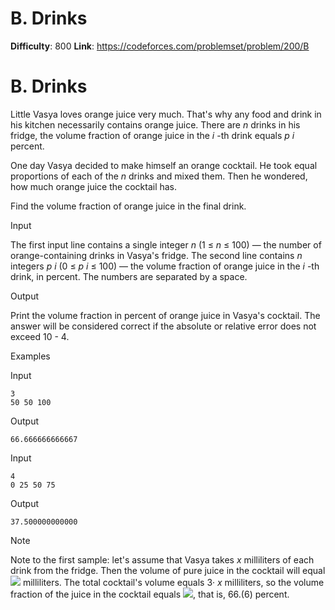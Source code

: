 # B. Drinks 
**Difficulty**: 800 
**Link**: https://codeforces.com/problemset/problem/200/B

# B. Drinks
Little Vasya loves orange juice very much. That's why any food and drink in
his kitchen necessarily contains orange juice. There are _n_ drinks in his
fridge, the volume fraction of orange juice in the _i_ -th drink equals _p_
_i_ percent.

One day Vasya decided to make himself an orange cocktail. He took equal
proportions of each of the _n_ drinks and mixed them. Then he wondered, how
much orange juice the cocktail has.

Find the volume fraction of orange juice in the final drink.

Input

The first input line contains a single integer _n_ (1 ≤  _n_ ≤ 100) — the
number of orange-containing drinks in Vasya's fridge. The second line contains
_n_ integers _p_ _i_ (0 ≤  _p_ _i_ ≤ 100) — the volume fraction of orange
juice in the _i_ -th drink, in percent. The numbers are separated by a space.

Output

Print the volume fraction in percent of orange juice in Vasya's cocktail. The
answer will be considered correct if the absolute or relative error does not
exceed 10  \- 4.

Examples

Input

    
    
    3  
    50 50 100  
    

Output

    
    
    66.666666666667  
    

Input

    
    
    4  
    0 25 50 75  
    

Output

    
    
    37.500000000000  
    

Note

Note to the first sample: let's assume that Vasya takes _x_ milliliters of
each drink from the fridge. Then the volume of pure juice in the cocktail will
equal
![](https://espresso.codeforces.com/c1fac6e64d3a8ee6a5ac138cbe51e60039b22473.png)
milliliters. The total cocktail's volume equals 3· _x_ milliliters, so the
volume fraction of the juice in the cocktail equals
![](https://espresso.codeforces.com/ceb0664e55a1f9f5fa1243ec74680a4665a4d58d.png),
that is, 66.(6) percent.


